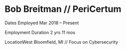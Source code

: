 #  Bob Breitman // PeriCertum

Dates Employed Mar 2018 – Present

Employment Duration 2 yrs 11 mos
 
LocationWest Bloomfield, MI // Focus on Cybersecurity 
